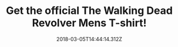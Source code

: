 ---
campaign-uuid: "c-bfe04a31-ed2f-4144-9559-83964b00615c"
type: "Preview"
category: "Fashion"
date: "2018-03-05T14:44:14.312Z"
end-date: "2018-05-31T23:59:00.000Z"
disable-form: false
is_promoted: false
has_entry_page: false
title: "Get the official The Walking Dead Revolver Mens T-shirt!"
competition-description: "<p>Calling all The Walking Dead fans! We have something\
  \ special for you! A totally  must for your wardrobe! The Walking Dead Revolver\
  \ Mens T-shirt is finally here!</p> \r\nWe know a good signature weapon is more\
  \ than a practical tool for a hero… that is why the brand new The Walking Dead T-shirt\
  \ features Rick’s symbol of leadership, the Revolver! Printed in red and white tones\
  \ will make you stand out! Think no more and be the biggest fan of the American\
  \ show that everybody is talking about, The Walking Dead!\r\n<p>Get it now!</p>"
banner-img: "https://assets.expresslyapp.com/asset-2fa14a84-a2e3-450b-ac31-940cb002ce6d.jpg"
logo-left-href: "https://nmemerch.com/"
logo-left-image: "nmemerch-logo.jpg"
logo-left-title: "NME Merch"
has-winner: false
---